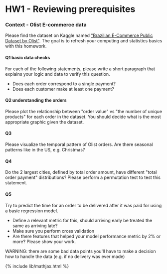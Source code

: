 # HW1 - Reviewing prerequisites

### Context - Olist E-commerce data
Please find the dataset on Kaggle named ["Brazilian E-Commerce Public Dataset by Olist"](https://www.kaggle.com/olistbr/brazilian-ecommerce).
The goal is to refresh your computing and statistics basics with this homework.

#### Q1 basic data checks

For each of the following statements, please write a short paragraph that explains
your logic and data to verify this question.

- Does each order correspond to a single payment? 
- Does each customer make at least one payment?

#### Q2 understanding the orders

Please plot the relationship between "order value" vs "the number of unique products" for
each order in the dataset. You should decide what is the most appropriate graphic given
the dataset.

#### Q3

Please visualize the temporal pattern of Olist orders. Are there seasonal patterns
like in the US, e.g. Christmas?

#### Q4

Do the 2 largest cities, defined by total order amount, have different "total order payment" distributions?
Please perform a permutation test to test this statement.

#### Q5

Try to predict the time for an order to be delivered after it was paid for using a basic regression model.
- Define a relevant metric for this, should arriving early be treated the same as arriving late?
- Make sure you perform cross validation
- Are there features that helped your model performance metric by 2% or more? Please show your work.

WARNING: there are some bad data points you'll have to make a decision how to handle the data (e.g. if no delivery was ever made)


{% include lib/mathjax.html %}
